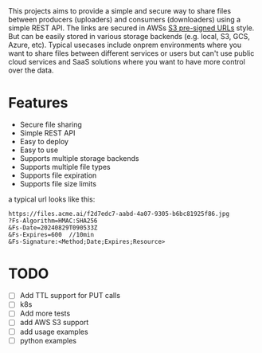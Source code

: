 ##

This projects aims to provide a simple and secure way to share files between producers (uploaders) and consumers (downloaders) using a simple REST API.
The links are secured in AWSs [S3 pre-signed URLs](https://docs.aws.amazon.com/AmazonS3/latest/userguide/ShareObjectPreSignedURL.html) style.
But can be easily stored in various storage backends (e.g. local, S3, GCS, Azure, etc). Typical usecases include onprem environments where you want to share files between different services or users but can't use public cloud services and SaaS solutions where you want to have more control over the data.

# Features

- Secure file sharing
- Simple REST API
- Easy to deploy
- Easy to use
- Supports multiple storage backends
- Supports multiple file types
- Supports file expiration
- Supports file size limits

a typical url looks like this:

```
https://files.acme.ai/f2d7edc7-aabd-4a07-9305-b6bc81925f86.jpg
?Fs-Algorithm=HMAC:SHA256
&Fs-Date=20240829T090533Z
&Fs-Expires=600  //10min
&Fs-Signature:<Method;Date;Expires;Resource>
```

# TODO

- [ ] Add TTL support for PUT calls
- [ ] k8s
- [ ] Add more tests
- [ ] add AWS S3 support
- [ ] add usage examples
- [ ] python examples
